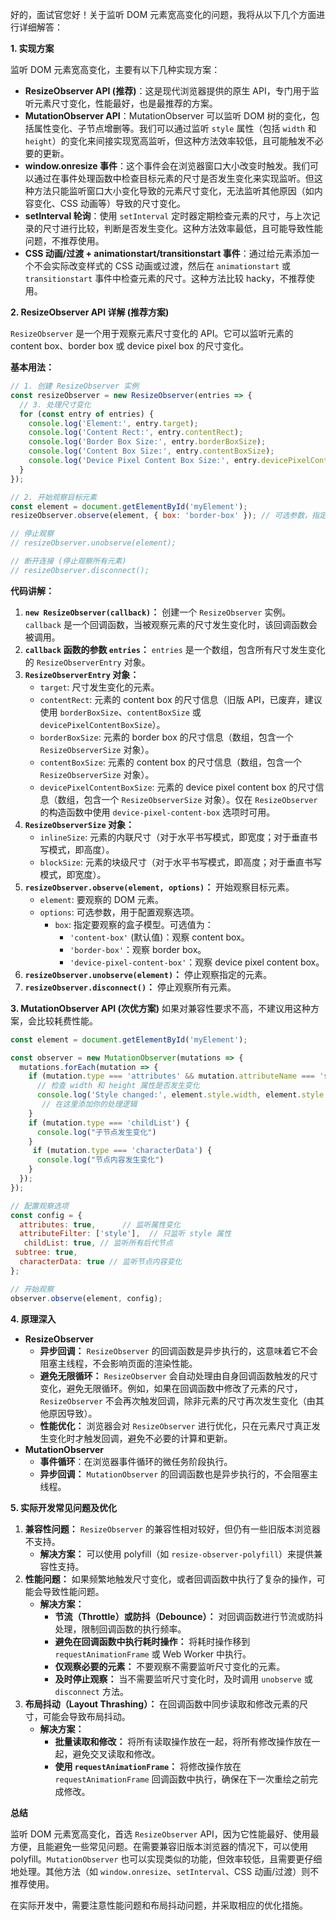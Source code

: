 好的，面试官您好！关于监听 DOM 元素宽高变化的问题，我将从以下几个方面进行详细解答：

**1. 实现方案**

监听 DOM 元素宽高变化，主要有以下几种实现方案：

*   **ResizeObserver API (推荐)**：这是现代浏览器提供的原生 API，专门用于监听元素尺寸变化，性能最好，也是最推荐的方案。
*   **MutationObserver API**：MutationObserver 可以监听 DOM 树的变化，包括属性变化、子节点增删等。我们可以通过监听 `style` 属性（包括 `width` 和 `height`）的变化来间接实现宽高监听，但这种方法效率较低，且可能触发不必要的更新。
*   **window.onresize 事件**：这个事件会在浏览器窗口大小改变时触发。我们可以通过在事件处理函数中检查目标元素的尺寸是否发生变化来实现监听。但这种方法只能监听窗口大小变化导致的元素尺寸变化，无法监听其他原因（如内容变化、CSS 动画等）导致的尺寸变化。
*   **setInterval 轮询**：使用 `setInterval` 定时器定期检查元素的尺寸，与上次记录的尺寸进行比较，判断是否发生变化。这种方法效率最低，且可能导致性能问题，不推荐使用。
*   **CSS 动画/过渡 + animationstart/transitionstart 事件**：通过给元素添加一个不会实际改变样式的 CSS 动画或过渡，然后在 `animationstart` 或 `transitionstart` 事件中检查元素的尺寸。这种方法比较 hacky，不推荐使用。

**2. ResizeObserver API 详解 (推荐方案)**

`ResizeObserver` 是一个用于观察元素尺寸变化的 API。它可以监听元素的 content box、border box 或 device pixel box 的尺寸变化。

**基本用法：**

```javascript
// 1. 创建 ResizeObserver 实例
const resizeObserver = new ResizeObserver(entries => {
  // 3. 处理尺寸变化
  for (const entry of entries) {
    console.log('Element:', entry.target);
    console.log('Content Rect:', entry.contentRect);
    console.log('Border Box Size:', entry.borderBoxSize);
    console.log('Content Box Size:', entry.contentBoxSize);
    console.log('Device Pixel Content Box Size:', entry.devicePixelContentBoxSize); // (可能为 undefined)
  }
});

// 2. 开始观察目标元素
const element = document.getElementById('myElement');
resizeObserver.observe(element, { box: 'border-box' }); // 可选参数，指定要观察的盒子模型

// 停止观察
// resizeObserver.unobserve(element);

// 断开连接 (停止观察所有元素)
// resizeObserver.disconnect();
```

**代码讲解：**

1.  **`new ResizeObserver(callback)`：** 创建一个 `ResizeObserver` 实例。`callback` 是一个回调函数，当被观察元素的尺寸发生变化时，该回调函数会被调用。
2.  **`callback` 函数的参数 `entries`：** `entries` 是一个数组，包含所有尺寸发生变化的 `ResizeObserverEntry` 对象。
3.  **`ResizeObserverEntry` 对象：**
    *   `target`: 尺寸发生变化的元素。
    *   `contentRect`: 元素的 content box 的尺寸信息（旧版 API，已废弃，建议使用 `borderBoxSize`、`contentBoxSize` 或 `devicePixelContentBoxSize`）。
    *   `borderBoxSize`: 元素的 border box 的尺寸信息（数组，包含一个 `ResizeObserverSize` 对象）。
    *   `contentBoxSize`: 元素的 content box 的尺寸信息（数组，包含一个 `ResizeObserverSize` 对象）。
    *    `devicePixelContentBoxSize`: 元素的 device pixel content box 的尺寸信息（数组，包含一个 `ResizeObserverSize` 对象）。仅在 `ResizeObserver` 的构造函数中使用 `device-pixel-content-box` 选项时可用。
4.  **`ResizeObserverSize` 对象：**
    *    `inlineSize`: 元素的内联尺寸（对于水平书写模式，即宽度；对于垂直书写模式，即高度）。
    *   `blockSize`: 元素的块级尺寸（对于水平书写模式，即高度；对于垂直书写模式，即宽度）。
5.  **`resizeObserver.observe(element, options)`：** 开始观察目标元素。
    *   `element`: 要观察的 DOM 元素。
    *   `options`: 可选参数，用于配置观察选项。
        *   `box`: 指定要观察的盒子模型。可选值为：
            *   `'content-box'` (默认值)：观察 content box。
            *   `'border-box'`：观察 border box。
            *   `'device-pixel-content-box'`：观察 device pixel content box。
6.  **`resizeObserver.unobserve(element)`：** 停止观察指定的元素。
7.  **`resizeObserver.disconnect()`：** 停止观察所有元素。

**3. MutationObserver API (次优方案)**
如果对兼容性要求不高，不建议用这种方案，会比较耗费性能。

```javascript
const element = document.getElementById('myElement');

const observer = new MutationObserver(mutations => {
  mutations.forEach(mutation => {
    if (mutation.type === 'attributes' && mutation.attributeName === 'style') {
      // 检查 width 和 height 属性是否发生变化
      console.log('Style changed:', element.style.width, element.style.height);
       // 在这里添加你的处理逻辑
    }
    if (mutation.type === 'childList') {
      console.log("子节点发生变化")
    }
     if (mutation.type === 'characterData') {
      console.log("节点内容发生变化")
    }
  });
});

// 配置观察选项
const config = {
  attributes: true,      // 监听属性变化
  attributeFilter: ['style'],  // 只监听 style 属性
   childList: true, // 监听所有后代节点
 subtree: true,
  characterData: true // 监听节点内容变化
};

// 开始观察
observer.observe(element, config);
```

**4. 原理深入**

*   **ResizeObserver**
    *   **异步回调：** `ResizeObserver` 的回调函数是异步执行的，这意味着它不会阻塞主线程，不会影响页面的渲染性能。
    *   **避免无限循环：** `ResizeObserver` 会自动处理由自身回调函数触发的尺寸变化，避免无限循环。例如，如果在回调函数中修改了元素的尺寸，`ResizeObserver` 不会再次触发回调，除非元素的尺寸再次发生变化（由其他原因导致）。
    *   **性能优化：** 浏览器会对 `ResizeObserver` 进行优化，只在元素尺寸真正发生变化时才触发回调，避免不必要的计算和更新。
*   **MutationObserver**
    * **事件循环**：在浏览器事件循环的微任务阶段执行。
    *   **异步回调：** `MutationObserver` 的回调函数也是异步执行的，不会阻塞主线程。

**5. 实际开发常见问题及优化**

1.  **兼容性问题：** `ResizeObserver` 的兼容性相对较好，但仍有一些旧版本浏览器不支持。
    *   **解决方案：** 可以使用 polyfill（如 `resize-observer-polyfill`）来提供兼容性支持。
2.  **性能问题：** 如果频繁地触发尺寸变化，或者回调函数中执行了复杂的操作，可能会导致性能问题。
    *   **解决方案：**
        *   **节流（Throttle）或防抖（Debounce）：** 对回调函数进行节流或防抖处理，限制回调函数的执行频率。
        *   **避免在回调函数中执行耗时操作：** 将耗时操作移到 `requestAnimationFrame` 或 Web Worker 中执行。
        *   **仅观察必要的元素：** 不要观察不需要监听尺寸变化的元素。
        *   **及时停止观察：** 当不需要监听尺寸变化时，及时调用 `unobserve` 或 `disconnect` 方法。
3.  **布局抖动（Layout Thrashing）：** 在回调函数中同步读取和修改元素的尺寸，可能会导致布局抖动。
    *   **解决方案：**
        *   **批量读取和修改：** 将所有读取操作放在一起，将所有修改操作放在一起，避免交叉读取和修改。
        *   **使用 `requestAnimationFrame`：** 将修改操作放在 `requestAnimationFrame` 回调函数中执行，确保在下一次重绘之前完成修改。

**总结**

监听 DOM 元素宽高变化，首选 `ResizeObserver` API，因为它性能最好、使用最方便，且能避免一些常见问题。在需要兼容旧版本浏览器的情况下，可以使用 polyfill。`MutationObserver` 也可以实现类似的功能，但效率较低，且需要更仔细地处理。其他方法（如 `window.onresize`、`setInterval`、CSS 动画/过渡）则不推荐使用。

在实际开发中，需要注意性能问题和布局抖动问题，并采取相应的优化措施。
